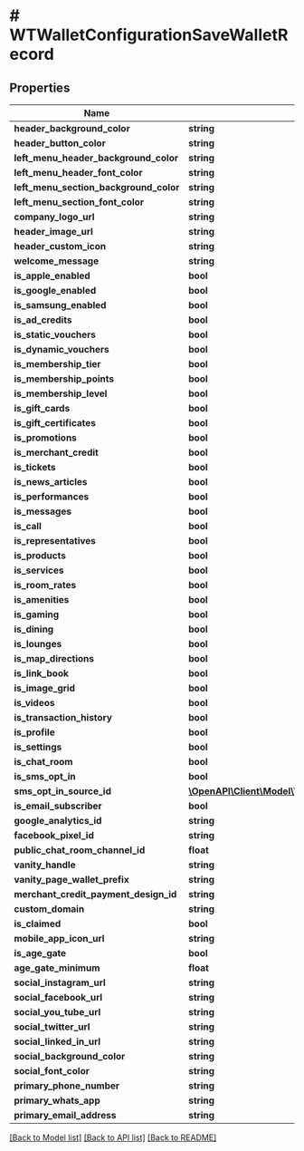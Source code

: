 # # WTWalletConfigurationSaveWalletRecord

## Properties

Name | Type | Description | Notes
------------ | ------------- | ------------- | -------------
**header_background_color** | **string** |  |
**header_button_color** | **string** |  |
**left_menu_header_background_color** | **string** |  |
**left_menu_header_font_color** | **string** |  |
**left_menu_section_background_color** | **string** |  |
**left_menu_section_font_color** | **string** |  |
**company_logo_url** | **string** |  |
**header_image_url** | **string** |  | [optional]
**header_custom_icon** | **string** |  | [optional]
**welcome_message** | **string** |  |
**is_apple_enabled** | **bool** |  |
**is_google_enabled** | **bool** |  |
**is_samsung_enabled** | **bool** |  |
**is_ad_credits** | **bool** |  |
**is_static_vouchers** | **bool** |  |
**is_dynamic_vouchers** | **bool** |  |
**is_membership_tier** | **bool** |  |
**is_membership_points** | **bool** |  |
**is_membership_level** | **bool** |  |
**is_gift_cards** | **bool** |  |
**is_gift_certificates** | **bool** |  |
**is_promotions** | **bool** |  |
**is_merchant_credit** | **bool** |  |
**is_tickets** | **bool** |  | [optional]
**is_news_articles** | **bool** |  |
**is_performances** | **bool** |  |
**is_messages** | **bool** |  |
**is_call** | **bool** |  |
**is_representatives** | **bool** |  |
**is_products** | **bool** |  |
**is_services** | **bool** |  |
**is_room_rates** | **bool** |  |
**is_amenities** | **bool** |  |
**is_gaming** | **bool** |  |
**is_dining** | **bool** |  |
**is_lounges** | **bool** |  |
**is_map_directions** | **bool** |  |
**is_link_book** | **bool** |  |
**is_image_grid** | **bool** |  |
**is_videos** | **bool** |  |
**is_transaction_history** | **bool** |  |
**is_profile** | **bool** |  |
**is_settings** | **bool** |  |
**is_chat_room** | **bool** |  |
**is_sms_opt_in** | **bool** |  |
**sms_opt_in_source_id** | [**\OpenAPI\Client\Model\WalletConfigurationSmsOptInSourceID**](WalletConfigurationSmsOptInSourceID.md) |  | [optional]
**is_email_subscriber** | **bool** |  |
**google_analytics_id** | **string** |  | [optional]
**facebook_pixel_id** | **string** |  | [optional]
**public_chat_room_channel_id** | **float** |  | [optional]
**vanity_handle** | **string** |  | [optional]
**vanity_page_wallet_prefix** | **string** |  | [optional]
**merchant_credit_payment_design_id** | **string** |  | [optional]
**custom_domain** | **string** |  | [optional]
**is_claimed** | **bool** |  | [optional]
**mobile_app_icon_url** | **string** |  | [optional]
**is_age_gate** | **bool** |  | [optional]
**age_gate_minimum** | **float** |  | [optional]
**social_instagram_url** | **string** |  | [optional]
**social_facebook_url** | **string** |  | [optional]
**social_you_tube_url** | **string** |  | [optional]
**social_twitter_url** | **string** |  | [optional]
**social_linked_in_url** | **string** |  | [optional]
**social_background_color** | **string** |  | [optional]
**social_font_color** | **string** |  | [optional]
**primary_phone_number** | **string** |  | [optional]
**primary_whats_app** | **string** |  | [optional]
**primary_email_address** | **string** |  | [optional]

[[Back to Model list]](../../README.md#models) [[Back to API list]](../../README.md#endpoints) [[Back to README]](../../README.md)
